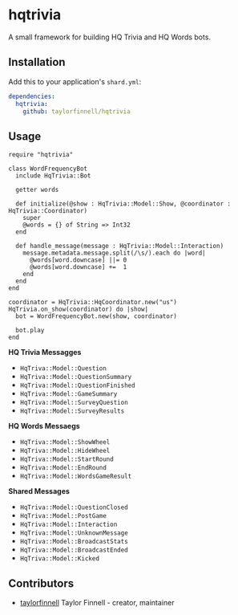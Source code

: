 # hqtrivia

A small framework for building HQ Trivia and HQ Words bots.

## Installation

Add this to your application's `shard.yml`:

```yaml
dependencies:
  hqtrivia:
    github: taylorfinnell/hqtrivia
```

## Usage

```crystal
require "hqtrivia"
```

```crystal
class WordFrequencyBot
  include HqTrivia::Bot

  getter words

  def initialize(@show : HqTrivia::Model::Show, @coordinator : HqTrivia::Coordinator)
    super
    @words = {} of String => Int32
  end

  def handle_message(message : HqTrivia::Model::Interaction)
    message.metadata.message.split(/\s/).each do |word|
      @words[word.downcase] ||= 0
      @words[word.downcase] +=  1
    end
  end
end

coordinator = HqTrivia::HqCoordinator.new("us")
HqTrivia.on_show(coordinator) do |show|
  bot = WordFrequencyBot.new(show, coordinator)

  bot.play
end
```

**HQ Trivia Messagges**

- `HqTriva::Model::Question`
- `HqTriva::Model::QuestionSummary`
- `HqTriva::Model::QuestionFinished`
- `HqTriva::Model::GameSummary`
- `HqTriva::Model::SurveyQuestion`
- `HqTriva::Model::SurveyResults`

**HQ Words Messaegs**

- `HqTriva::Model::ShowWheel`
- `HqTriva::Model::HideWheel`
- `HqTriva::Model::StartRound`
- `HqTriva::Model::EndRound`
- `HqTriva::Model::WordsGameResult`

**Shared Messages**

- `HqTriva::Model::QuestionClosed`
- `HqTriva::Model::PostGame`
- `HqTriva::Model::Interaction`
- `HqTriva::Model::UnknownMessage`
- `HqTriva::Model::BroadcastStats`
- `HqTriva::Model::BroadcastEnded`
- `HqTriva::Model::Kicked`

## Contributors

- [taylorfinnell](https://github.com/taylorfinnell) Taylor Finnell - creator, maintainer
